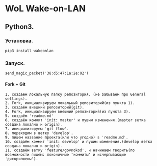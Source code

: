 # WoL Wake-on-LAN 
## Python3.
### Установка.
```
pip3 install wakeonlan
```
### Запуск.
```
send_magic_packet('38:d5:47:1a:2e:02')
```
#### Fork + Git
    1. создаём локальную папку репозитория. (не забываем про General settings).
    2. Fork, инициализируем локальный репозиторий(из пункта 1).
    3. создаём внешний репозиторий(git).
    4. Fork, инициализируем внешний репозиторий(из пункта 3).
    5. создаём 'readme.md'
    6. создаём коммит 'init: master' и пушим изменения.(master ветка создана локално и origin).
    7. инициализируем 'git flow'.
    8. переходим в ветку 'develop'.
    9. пишем название проекта(или что угодно) в 'readme.md'.
    10. создаём коммит 'init: develop' и пушим изменения.(develop ветка создана локално и origin).
    11. создаём ветку 'feature/govnokod', и начинаем творить(по возможности пишем: локоничные 'коммиты' и исчерпывающие 'дискрипшены').
